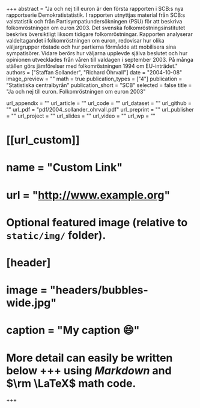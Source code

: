 +++
abstract = "Ja och nej till euron är den första rapporten i SCB:s nya rapportserie Demokratistatistik. I rapporten utnyttjas material från SCB:s valstatistik och från Partisympatiundersökningen (PSU) för att beskriva folkomröstningen om euron 2003. Det svenska folkomröstningsinstitutet beskrivs översiktligt liksom tidigare folkomröstningar. Rapporten analyserar valdeltagandet i folkomröstningen om euron, redovisar hur olika väljargrupper röstade och hur partierna förmådde att mobilisera sina sympatisörer. Vidare berörs hur väljarna upplevde själva beslutet och hur opinionen utvecklades från våren till valdagen i september 2003. På många ställen görs jämförelser med folkomröstningen 1994 om EU-inträdet."
authors = ["Staffan Sollander", "Richard Öhrvall"]
date = "2004-10-08"
image_preview = ""
math = true
publication_types = ["4"]
publication = "Statistiska centralbyrån"
publication_short = "SCB"
selected = false
title = "Ja och nej till euron. Folkomröstningen om euron 2003"

url_appendix = ""
url_article = ""
url_code = ""
url_dataset = ""
url_github = ""
url_pdf = "pdf/2004_sollander_ohrvall.pdf"
url_preprint = ""
url_publisher  = ""
url_project = ""
url_slides = ""
url_video = ""
url_wp = ""

# [[url_custom]]
# name = "Custom Link"
# url = "http://www.example.org"

# Optional featured image (relative to `static/img/` folder).
# [header]
# image = "headers/bubbles-wide.jpg"
# caption = "My caption :smile:"


# More detail can easily be written below +++ using *Markdown* and $\rm \LaTeX$ math code.
+++


